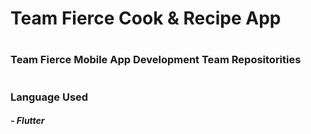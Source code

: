 # Team Fierce Cook & Recipe App
#
### Team Fierce Mobile App Development Team Repositorities
###### 
#

### Language Used

##### - Flutter


